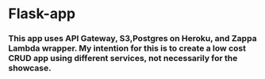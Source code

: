 # Flask-app

### This app uses API Gateway, S3,Postgres on Heroku, and Zappa Lambda wrapper. My intention for this is to create a low cost CRUD app using different services, not necessarily for the showcase.
